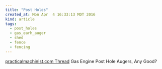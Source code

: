 ```yaml
---
title: "Post Holes"
created_at: Mon Apr  4 16:33:13 MDT 2016
kind: article
tags:
  - post_holes
  - gas_earh_auger
  - shed
  - fence
  - fencing
---
```



<a href="http://www.practicalmachinist.com/vb/general/gas-engine-post-hole-augers-any-good-179180/" target="_blank">practicalmachinist.com Thread</a> Gas Engine Post Hole Augers, Any Good?

<!--
html boilerplate
<a href="" target="_blank"></a>
<img src="" width="400px">
<ul>
  <li></li>
</ul>
<pre>
</pre>
<pre><code>
</code></pre>
-->
